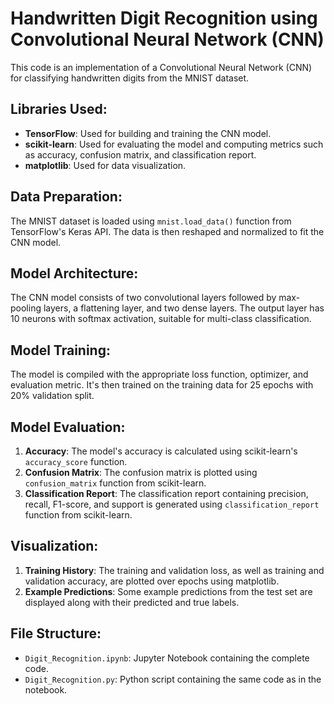 # Handwritten Digit Recognition using Convolutional Neural Network (CNN)

This code is an implementation of a Convolutional Neural Network (CNN) for classifying handwritten digits from the MNIST dataset.

## Libraries Used:

- **TensorFlow**: Used for building and training the CNN model.
- **scikit-learn**: Used for evaluating the model and computing metrics such as accuracy, confusion matrix, and classification report.
- **matplotlib**: Used for data visualization.

## Data Preparation:

The MNIST dataset is loaded using `mnist.load_data()` function from TensorFlow's Keras API. The data is then reshaped and normalized to fit the CNN model.

## Model Architecture:

The CNN model consists of two convolutional layers followed by max-pooling layers, a flattening layer, and two dense layers. The output layer has 10 neurons with softmax activation, suitable for multi-class classification.

## Model Training:

The model is compiled with the appropriate loss function, optimizer, and evaluation metric. It's then trained on the training data for 25 epochs with 20% validation split.

## Model Evaluation:

1. **Accuracy**: The model's accuracy is calculated using scikit-learn's `accuracy_score` function.
2. **Confusion Matrix**: The confusion matrix is plotted using `confusion_matrix` function from scikit-learn.
3. **Classification Report**: The classification report containing precision, recall, F1-score, and support is generated using `classification_report` function from scikit-learn.

## Visualization:

1. **Training History**: The training and validation loss, as well as training and validation accuracy, are plotted over epochs using matplotlib.
2. **Example Predictions**: Some example predictions from the test set are displayed along with their predicted and true labels.

## File Structure:

- `Digit_Recognition.ipynb`: Jupyter Notebook containing the complete code.
- `Digit_Recognition.py`: Python script containing the same code as in the notebook.
